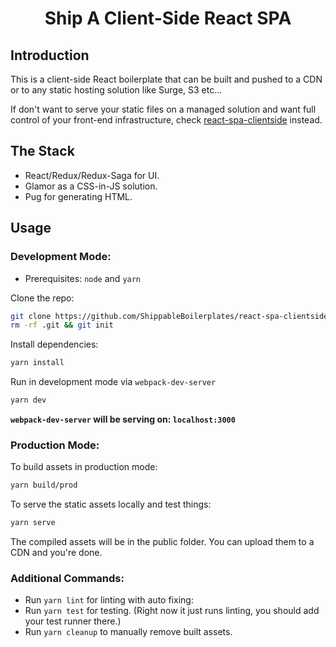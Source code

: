 <h1 align='center'>Ship A Client-Side React SPA</h1>

## Introduction

This is a client-side React boilerplate that can be built and pushed to a CDN or to any static hosting solution like Surge, S3 etc... 

If don't want to serve your static files on a managed solution and want full control of your front-end infrastructure, check [react-spa-clientside](https://github.com/ShippableBoilerplates/react-spa-clientside) instead.

## The Stack

- React/Redux/Redux-Saga for UI.
- Glamor as a CSS-in-JS solution.
- Pug for generating HTML.

## Usage

### Development Mode:

- Prerequisites: `node` and `yarn`

Clone the repo:

```bash
git clone https://github.com/ShippableBoilerplates/react-spa-clientside-cdn
rm -rf .git && git init
```
Install dependencies:

```bash
yarn install
```

Run in development mode via `webpack-dev-server`

```bash
yarn dev
```

**`webpack-dev-server` will be serving on: `localhost:3000`**

### Production Mode:

To build assets in production mode:

```bash
yarn build/prod
```

To serve the static assets locally and test things:

```bash
yarn serve
```

The compiled assets will be in the public folder. You can upload them to a CDN and you're done.

### Additional Commands:

- Run `yarn lint` for linting with auto fixing:
- Run `yarn test` for testing. (Right now it just runs linting, you should add your test runner there.)
- Run `yarn cleanup` to manually remove built assets.
